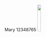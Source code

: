 Mary
12348765
<img src="https://user-images.githubusercontent.com/71419372/93415571-676b5a80-f8d6-11ea-86c1-bdc7195ae019.png" width="15%"></img> 